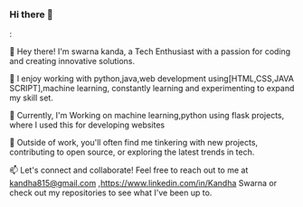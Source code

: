 ### Hi there 👋
:

👋 Hey there! I'm swarna kanda, a Tech Enthusiast with a passion for coding and creating innovative solutions.

🌟 I enjoy working with python,java,web development using[HTML,CSS,JAVA SCRIPT],machine learning, constantly learning and experimenting to expand my skill set.

💼 Currently, I'm Working on machine learning,python using flask projects, where I used this for developing websites 

🚀 Outside of work, you'll often find me tinkering with new projects, contributing to open source, or exploring the latest trends in tech.

📫 Let's connect and collaborate! Feel free to reach out to me at kandha815@gmail.com ,https://www.linkedin.com/in/Kandha Swarna or check out my repositories to see what I've been up to.


